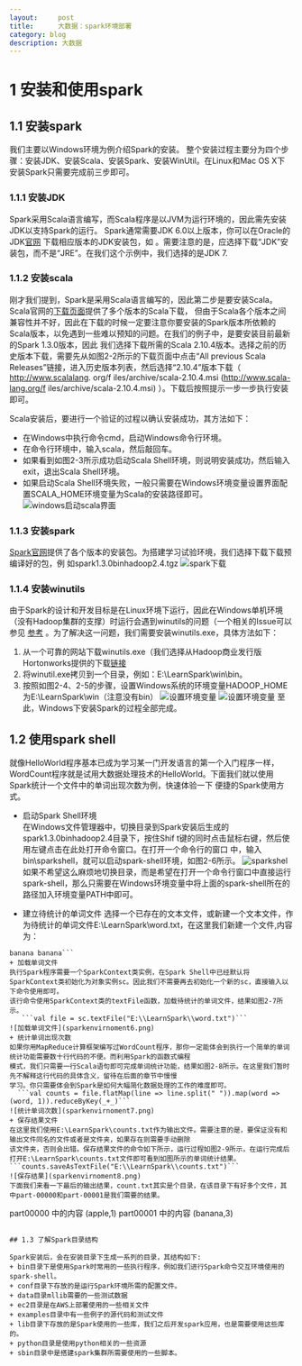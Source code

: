```yaml
---
layout:     post
title:      大数据：spark环境部署
category: blog
description: 大数据
---      
```


#  1 安装和使用spark
##  1.1 安装spark
  我们主要以Windows环境为例介绍Spark的安装。
  整个安装过程主要分为四个步骤：安装JDK、安装Scala、安装Spark、安装WinUtil。在Linux和Mac OS X下
  安装Spark只需要完成前三步即可。
  
### 1.1.1 安装JDK
Spark采用Scala语言编写，而Scala程序是以JVM为运行环境的，因此需先安装JDK以支持Spark的运行。
Spark通常需要JDK 6.0以上版本，你可以在Oracle的JDK[官网](http://www.oracle.com/technetwork/java/javase/downloads/index.html) 下载相应版本的JDK安装包，如
。需要注意的是，应选择下载“JDK”安装包，而不是“JRE”。在我们这个示例中，我们选择的是JDK 7.
    
    
### 1.1.2 安装scala    
刚才我们提到，Spark是采用Scala语言编写的，因此第二步是要安装Scala。Scala官网的[下载页面](http://www.scala-lang.org/download/)提供了多个版本的Scala下载，
但由于Scala各个版本之间兼容性并不好，因此在下载的时候一定要注意你要安装的Spark版本所依赖的Scala版本，以免遇到一些难以预知的问题。在我们的例子中，是要安装目前最新的Spark 1.3.0版本，因此
我们选择下载所需的Scala 2.10.4版本。选择之前的历史版本下载，需要先从如图2-2所示的下载页面中点击“All previous Scala Releases”链接，进入历史版本列表，然后选择“2.10.4”版本下载（ http://www.scalalang.
org/f iles/archive/scala-2.10.4.msi (http://www.scala-lang.org/f iles/archive/scala-2.10.4.msi) ）。下载后按照提示一步一步执行安装即可。
        
  Scala安装后，要进行一个验证的过程以确认安装成功，其方法如下：
  + 在Windows中执行命令cmd，启动Windows命令行环境。    
  + 在命令行环境中，输入scala，然后敲回车。    
  + 如果看到如图2-3所示成功启动Scala Shell环境，则说明安装成功，然后输入exit，退出Scala Shell环境。
  + 如果启动Scala Shell环境失败，一般只需要在Windows环境变量设置界面配置SCALA_HOME环境变量为Scala的安装路径即可。
  ![windows启动scala界面](/sparkenvirnoment1.png)    
  
### 1.1.3 安装spark    
 [Spark官网](http://spark.apache.org/downloads.html)提供了各个版本的安装包。为搭建学习试验环境，我们选择下载下载预编译好的包，例
如spark1.3.0binhadoop2.4.tgz
 ![spark下载](sparkenvirnoment2.png)    
 
### 1.1.4 安装winutils    

由于Spark的设计和开发目标是在Linux环境下运行，因此在Windows单机环境（没有Hadoop集群的支撑）时运行会遇到winutils的问题（一个相关的Issue可以参见
[参考](https://issues.apache.org/jira/browse/SPARK-2356) 。为了解决这一问题，我们需要安装winutils.exe，具体方法如下：    
1. 从一个可靠的网站下载winutils.exe（我们选择从Hadoop商业发行版Hortonworks提供的下载[链接](http://public-repo-1.hortonworks.com/hdp-win-alpha/winutils.exe)
2. 将winutil.exe拷贝到一个目录，例如：E:\LearnSpark\win\bin。
3. 按照如图2-4、2-5的步骤，设置Windows系统的环境变量HADOOP_HOME为E:\LearnSpark\win（注意没有bin）
![设置环境变量](sparkenvirnoment3.png)
![设置环境变量](sparkenvirnoment4.png)
至此，Windows下安装Spark的过程全部完成。

## 1.2 使用spark shell    
就像HelloWorld程序基本已成为学习某一门开发语言的第一个入门程序一样，WordCount程序就是试用大数据处理技术的HelloWorld。下面我们就以使用Spark统计一个文件中的单词出现次数为例，快速体验一下
便捷的Spark使用方式。
+ 启动Spark Shell环境    
   在Windows文件管理器中，切换目录到Spark安装后生成的spark1.3.0binhadoop2.4目录下，按住Shif t键的同时点击鼠标右键，然后使用左键点击在此处打开命令窗口。在打开一个命令行的窗口
中，输入bin\sparkshell，就可以启动spark-shell环境，如图2-6所示。
![sparkshel](sparkenvirnoment5.png)
如果不希望这么麻烦地切换目录，而是希望在打开一个命令行窗口中直接运行spark-shell，那么只需要在Windows环境变量中将上面的spark-shell所在的路径加入环境变量PATH中即可。
    
+ 建立待统计的单词文件
选择一个已存在的文本文件，或新建一个文本文件，作为待统计的单词文件E:\LearnSpark\word.txt，在这里我们新建一个文件,内容为：    

```apple banana
banana banana```    
+ 加载单词文件    
执行Spark程序需要一个SparkContext类实例，在Spark Shell中已经默认将SparkContext类初始化为对象实例sc。因此我们不需要再去初始化一个新的sc，直接输入以下命令使用即可。
该行命令使用SparkContext类的textFile函数，加载待统计的单词文件，结果如图2-7所示。    
   ```val file = sc.textFile("E:\\LearnSpark\\word.txt")```    
![加载单词文件](sparkenvirnoment6.png)       
+ 统计单词出现次数    
如果你用MapReduce计算框架编写过WordCount程序，那你一定能体会到执行一个简单的单词统计功能需要数十行代码的不便。而利用Spark的函数式编程
模式，我们只需要一行Scala语句即可完成单词统计功能，结果如图2-8所示。在这里我们暂时先不解释这行代码的具体含义，留待在后面的章节中慢慢
学习。你只需要体会到Spark是如何大幅简化数据处理的工作的难度即可。    
  ```val counts = file.flatMap(line => line.split(" ")).map(word => (word, 1)).reduceByKey(_+_)```    
![统计单词次数](sparkenvirnoment7.png)     
+ 保存结果文件    
在这里我们使用E:\LearnSpark\counts.txt作为输出文件。需要注意的是，要保证没有和输出文件同名的文件或者是文件夹，如果存在则需要手动删除
该文件夹，否则会出错。保存结果文件的命令如下所示，运行过程如图2-9所示，在运行完成后打开E:\LearnSpark\counts.txt文件即可看到如图所示的单词统计结果。    
```counts.saveAsTextFile("E:\\LearnSpark\\counts.txt")```    
![保存结果](sparkenvirnoment8.png)    
下面我们来看一下最后的输出结果，count.txt其实是个目录，在该目录下有好多个文件，其中part-00000和part-00001是我们需要的结果。
```
part00000
中的内容
(apple,1)
part00001
中的内容
(banana,3)
```    

## 1.3 了解Spark目录结构    

Spark安装后，会在安装目录下生成一系列的目录，其结构如下:    
+ bin目录下是使用Spark时常用的一些执行程序，例如我们进行Spark命令交互环境使用的spark-shell。    
+ conf目录下存放的是运行Spark环境所需的配置文件。    
+ data目录mllib需要的一些测试数据    
+ ec2目录是在AWS上部署使用的一些相关文件    
+ examples目录中有一些例子的源代码和测试文件    
+ lib目录下存放的是Spark使用的一些库，我们之后开发spark应用，也是需要使用这些库的。    
+ python目录是使用python相关的一些资源    
+ sbin目录中是搭建spark集群所需要使用的一些脚本。


 

